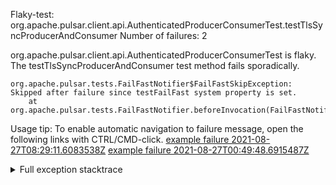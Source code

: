         
Flaky-test: org.apache.pulsar.client.api.AuthenticatedProducerConsumerTest.testTlsSyncProducerAndConsumer
Number of failures: 2

org.apache.pulsar.client.api.AuthenticatedProducerConsumerTest is flaky. The testTlsSyncProducerAndConsumer test method fails sporadically.

```
org.apache.pulsar.tests.FailFastNotifier$FailFastSkipException: Skipped after failure since testFailFast system property is set.
	at org.apache.pulsar.tests.FailFastNotifier.beforeInvocation(FailFastNotifier.java:88)

```

Usage tip: To enable automatic navigation to failure message, open the following links with CTRL/CMD-click.
[example failure 2021-08-27T08:29:11.6083538Z](https://github.com/apache/pulsar/runs/3441181143?check_suite_focus=true#step:9:642)
[example failure 2021-08-27T00:49:48.6915487Z](https://github.com/apache/pulsar/runs/3438608157?check_suite_focus=true#step:9:652)


<details>
<summary>Full exception stacktrace</summary>
<code><pre>
org.apache.pulsar.tests.FailFastNotifier$FailFastSkipException: Skipped after failure since testFailFast system property is set.
	at org.apache.pulsar.tests.FailFastNotifier.beforeInvocation(FailFastNotifier.java:88)

</pre></code>
</details>

